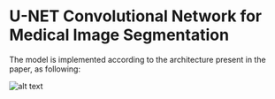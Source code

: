 # U-NET Convolutional Network for Medical Image Segmentation 

The model is implemented according to the architecture present in the paper, as following:

![alt text](https://cdn-images-1.medium.com/max/1600/1*TXfEPqTbFBPCbXYh2bstlA.png)

